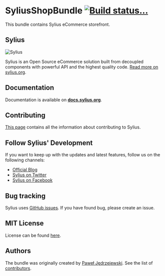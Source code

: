 SyliusShopBundle [![Build status...](https://secure.travis-ci.org/Sylius/SyliusShopBundle.png?branch=master)](http://travis-ci.org/Sylius/SyliusShopBundle)
================

This bundle contains Sylius eCommerce storefront. 

Sylius
------

![Sylius](http://sylius.org/assets/img/logo.png)

Sylius is an Open Source eCommerce solution built from decoupled components with powerful API and the highest quality code. [Read more on sylius.org](http://sylius.org).

Documentation
-------------

Documentation is available on [**docs.sylius.org**](http://docs.sylius.org).

Contributing
------------

[This page](http://docs.sylius.org/en/latest/contributing/index.html) contains all the information about contributing to Sylius.

Follow Sylius' Development
--------------------------

If you want to keep up with the updates and latest features, follow us on the following channels:

* [Official Blog](https://sylius.org/blog)
* [Sylius on Twitter](https://twitter.com/Sylius)
* [Sylius on Facebook](https://facebook.com/SyliusEcommerce)

Bug tracking
------------

Sylius uses [GitHub issues](https://github.com/Sylius/Sylius/issues).
If you have found bug, please create an issue.

MIT License
-----------

License can be found [here](https://github.com/Sylius/Sylius/blob/master/LICENSE).

Authors
-------

The bundle was originally created by [Paweł Jędrzejewski](http://pjedrzejewski.com).
See the list of [contributors](https://github.com/Sylius/SyliusShopBundle/contributors).
